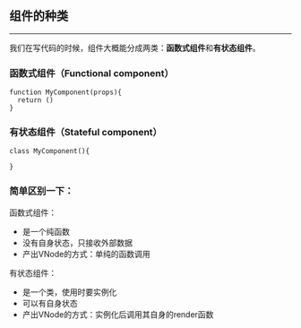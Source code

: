 ## 组件的种类  
---
我们在写代码的时候，组件大概能分成两类：**函数式组件**和**有状态组件**。  

### 函数式组件（Functional component）
```
function MyComponent(props){
  return ()
}
```
### 有状态组件（Stateful component）
```
class MyComponent(){

}
``` 
### 简单区别一下：  
函数式组件：
- 是一个纯函数
- 没有自身状态，只接收外部数据
- 产出VNode的方式：单纯的函数调用

有状态组件：
- 是一个类，使用时要实例化
- 可以有自身状态
- 产出VNode的方式：实例化后调用其自身的render函数